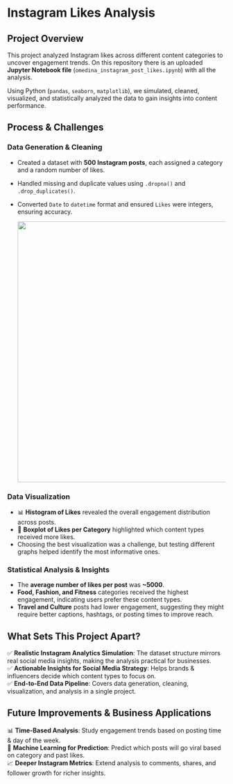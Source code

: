 # Instagram Likes Analysis

## Project Overview
This project analyzed Instagram likes across different content categories to uncover engagement trends. On this repository there is an uploaded **Jupyter Notebook file** (`omedina_instagram_post_likes.ipynb`) with all the analysis. 

Using Python (`pandas`, `seaborn`, `matplotlib`), we simulated, cleaned, visualized, and statistically analyzed the data to gain insights into content performance.

## Process & Challenges

### Data Generation & Cleaning
- Created a dataset with **500 Instagram posts**, each assigned a category and a random number of likes.
- Handled missing and duplicate values using `.dropna()` and `.drop_duplicates()`.
- Converted `Date` to `datetime` format and ensured `Likes` were integers, ensuring accuracy.
  
  <img src="https://github.com/user-attachments/assets/3d03540f-c9d7-4b3c-928f-fc7f102d9a81" width="600">


### Data Visualization
- 📊 **Histogram of Likes** revealed the overall engagement distribution across posts.
- 📌 **Boxplot of Likes per Category** highlighted which content types received more likes.
- Choosing the best visualization was a challenge, but testing different graphs helped identify the most informative ones.

### Statistical Analysis & Insights
- The **average number of likes per post** was **~5000**.
- **Food, Fashion, and Fitness** categories received the highest engagement, indicating users prefer these content types.
- **Travel and Culture** posts had lower engagement, suggesting they might require better captions, hashtags, or posting times to improve reach.

## What Sets This Project Apart?
✅ **Realistic Instagram Analytics Simulation**: The dataset structure mirrors real social media insights, making the analysis practical for businesses.  
✅ **Actionable Insights for Social Media Strategy**: Helps brands & influencers decide which content types to focus on.  
✅ **End-to-End Data Pipeline**: Covers data generation, cleaning, visualization, and analysis in a single project.  

## Future Improvements & Business Applications
📊 **Time-Based Analysis**: Study engagement trends based on posting time & day of the week.  
🤖 **Machine Learning for Prediction**: Predict which posts will go viral based on category and past likes.  
📈 **Deeper Instagram Metrics**: Extend analysis to comments, shares, and follower growth for richer insights.  
